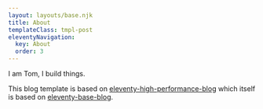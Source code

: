 ```yaml
---
layout: layouts/base.njk
title: About
templateClass: tmpl-post
eleventyNavigation:
  key: About
  order: 3
---
```


I am Tom, I build things.

This blog template is based on [eleventy-high-performance-blog](https://www.industrialempathy.com/posts/eleventy-high-performance-blog/) which itself is based on [eleventy-base-blog](https://github.com/11ty/eleventy-base-blog).
